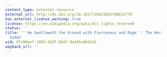 ```yaml
---
content_type: external-resource
external_url: http://dx.doi.org/10.1017/S0021853700012779
has_external_license_warning: true
license: https://en.wikipedia.org/wiki/All_rights_reserved
status: ''
title: '''He Swalloweth the Ground with Fierceness and Rage'': The Horse in the Central
  Sudan'
uid: 07c08eef-1893-42d7-8447-8a445a4b5e33
wayback_url: ''
---
```

